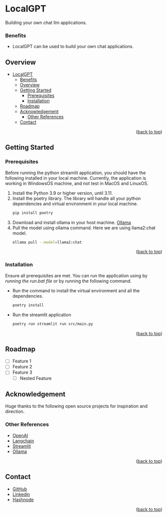 # LocalGPT
<a name="readme-top"></a>
Building your own chat llm applications.

### Benefits
- LocalGPT can be used to build your own chat applications.

## Overview
- [LocalGPT](#localgpt)
    - [Benefits](#benefits)
  - [Overview](#overview)
  - [Getting Started](#getting-started)
    - [Prerequisites](#prerequisites)
    - [Installation](#installation)
  - [Roadmap](#roadmap)
  - [Acknowledgement](#acknowledgement)
    - [Other References](#other-references)
  - [Contact](#contact)
<p align="right">(<a href="#readme-top">back to top</a>)</p>

## Getting Started
### Prerequisites

Before running the python streamlit application, you should have the following installed in your local machine. Currently, the application is working in WindowsOS machine, and not test in MacOS and LinuxOS.
1. Install the Python 3.9 or higher version, until 3.11.
2. Install the poetry library. The library will handle all your python dependencies and virtual environment in your local machine.
    ``` bash
    pip install poetry
    ```
3. Download and install ollama in your host machine. [Ollama](https://ollama.com/)
4. Pull the model using ollama command. Here we are using llama2:chat model.
    ``` bash
    ollama pull --model=llama2:chat
    ```
<p align="right">(<a href="#readme-top">back to top</a>)</p>

### Installation

Ensure all prerequisites are met. You can run the application using by *running the run.bat file* or by running the following command.
- Run the command to install the virtual environment and all the dependencies.
    ```bash
    poetry install
    ```
- Run the streamlit application
    ```bash
    poetry run streamlit run src/main.py
    ```
<p align="right">(<a href="#readme-top">back to top</a>)</p>

## Roadmap
- [ ] Feature 1
- [ ] Feature 2
- [ ] Feature 3
    - [ ] Nested Feature

## Acknowledgement 
Huge thanks to the following open source projects for inspiration and direction.

### Other References
- [OpenAI](https://openai.com)
- [Langchain](https://langchain.com)
- [Streamlit](https://streamlit.io)
- [Ollama](https://github.com/m-mizutani/ollama)
<p align="right">(<a href="#readme-top">back to top</a>)</p>

## Contact
- [GitHub](https://github.com/mvrckwong)
- [Linkedin](https://www.linkedin.com/in/mvrckwong/)
- [Hashnode](https://hashnode.com/@mvrckwong)
<p align="right">(<a href="#readme-top">back to top</a>)</p>